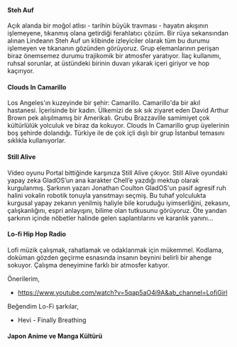 #### Steh Auf

Açık alanda bir moğol atlısı - tarihin büyük travması - hayatın akışının işlemeyene, tıkanmış olana getirdiği ferahlatıcı çözüm. Bir rüya sekansından alınan Lindeann Steh Auf un klibinde izleyiciler olarak tüm bu durumu işlemeyen ve tıkananın gözünden görüyoruz. Grup elemanlarının perişan biraz önemsemez durumu trajikomik bir atmosfer yaratıyor. İlaç kullanımı, ruhsal sorunlar, at üstündeki birinin duvarı yıkarak içeri giriyor ve hop kaçırıyor.

#### Clouds In Camarillo

Los Angeles'ın kuzeyinde bir şehir: Camarillo. Camarillo'da bir akıl hastanesi. İçerisinde bir kadın. Ülkemizi de sık sık ziyaret eden David Arthur Brown pek alışılmamış bir Amerikalı. Grubu Brazzaville samimiyet çok kültürlülük yolculuk ve biraz da  kokuyor. Clouds In Camarillo grup üyelerinin boş şehirde dolandığı. Türkiye ile de çok içli dışlı bir grup İstanbul temasını sıklıkla kullanıyorlar.

#### Still Alive

Video oyunu Portal bittiğinde karşınıza Still Alive çıkıyor. Still Alive oyundaki yapay zeka GladOS’un ana karakter Chell’e yazdığı mektup olarak kurgulanmış. Şarkının yazarı Jonathan Coulton GladOS'un pasif agresif ruh halini vokalin robotik tonuyla yansıtmayı seçmiş. Bu tuhaf yolculukta kurgusal yapay zekanın yenilmiş haliyle bile koruduğu iyimserliğini, zekasını, çalışkanlığını, espri anlayışını, bilime olan tutkusunu görüyoruz. Öte yandan şarkının içinde nöbetler halinde gelen saplantılarını ve karanlık yanını...


#### Lo-fi Hip Hop Radio

Lofi müzik çalışmak, rahatlamak ve odaklanmak için mükemmel. Kodlama, doküman gözden geçirme esnasında insanın beynini belirli bir ahenge sokuyor. Çalışma deneyimine farklı bir atmosfer katıyor.

Önerilerim,
* https://www.youtube.com/watch?v=5qap5aO4i9A&ab_channel=LofiGirl

Beğendim Lo-Fi şarkılar,
* Hevi - Finally Breathing

#### Japon Anime ve Manga Kültürü

